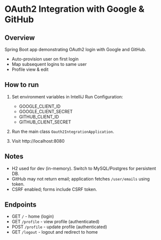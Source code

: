 # OAuth2 Integration with Google & GitHub

## Overview
Spring Boot app demonstrating OAuth2 login with Google and GitHub.
- Auto-provision user on first login
- Map subsequent logins to same user
- Profile view & edit

## How to run
1. Set environment variables in IntelliJ Run Configuration:
    - GOOGLE_CLIENT_ID
    - GOOGLE_CLIENT_SECRET
    - GITHUB_CLIENT_ID
    - GITHUB_CLIENT_SECRET

2. Run the main class `Oauth2IntegrationApplication`.

3. Visit http://localhost:8080

## Notes
- H2 used for dev (in-memory). Switch to MySQL/Postgres for persistent DB.
- GitHub may not return email; application fetches `/user/emails` using token.
- CSRF enabled; forms include CSRF token.

## Endpoints
- GET `/` - home (login)
- GET `/profile` - view profile (authenticated)
- POST `/profile` - update profile (authenticated)
- GET `/logout` - logout and redirect to home
